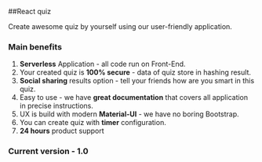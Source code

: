 ##React quiz

Create awesome quiz by yourself using our user-friendly application.

### Main benefits
1. **Serverless** Application - all code run on Front-End.
2. Your created quiz is **100% secure** - data of quiz store in hashing result.
3. **Social sharing** results option - tell your friends how are you smart in this quiz.
4. Easy to use - we have **great documentation** that covers all application in precise instructions.
5. UX is build with modern **Material-UI** - we have no boring Bootstrap.
6. You can create quiz with **timer** configuration.
7. **24 hours** product support

### Current version - 1.0

